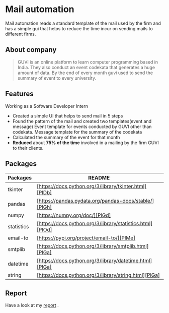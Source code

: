 # Mail automation

Mail automation reads a standard template of the mail used by the firm and has a simple
gui that helps to reduce the time incur on sending mails to different firms.

## About company
> GUVI is an online platform to learn computer programming based in India.
They also conduct an event codekata that generates a huge amount of data.
By the end of every month guvi used to send the summary of event to every
university.

## Features
Working as a Software Developer Intern
- Created a simple UI that helps to send mail in 5 steps
- Found the pattern of the mail and created two templates(event and message)
  Event template for events conducted by GUVI other than codekata.
  Message template for the summary of the codekata
- Calculated the summary of the event for that month
- **Reduced** about **75% of the time** involved in a mailing by the firm GUVI to their clients.
## Packages

| Packages | README |
| ------ | ------ |
| tkinter | [https://docs.python.org/3/library/tkinter.html][PlDb] |
| pandas | [https://pandas.pydata.org/pandas-docs/stable/][PlGh] |
| numpy | [https://numpy.org/doc/][PlGd] |
| statistics | [https://docs.python.org/3/library/statistics.html][PlOd] |
| email-to | [https://pypi.org/project/email-to/][PlMe] |
| smtplib | [https://docs.python.org/3/library/smtplib.html][PlGa] |
| datetime | [https://docs.python.org/3/library/datetime.html][PlGa] |
| string | [https://docs.python.org/3/library/string.html][PlGa] |
## Report
Have a look at my [report](https://github.com/PJCIP/Mail-Automation/blob/master/report/Mail%20Automation%20using%20python.pdf) .
